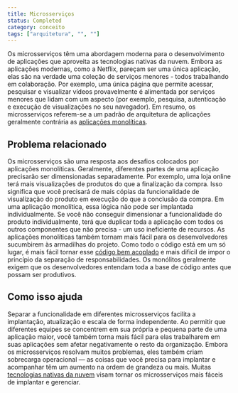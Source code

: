 ```yaml
---
title: Microsserviços
status: Completed
category: conceito
tags: ["arquitetura", "", ""]
---
```


Os microsserviços têm uma abordagem moderna para o desenvolvimento de aplicações que aproveita as tecnologias nativas da nuvem. 
Embora as aplicações modernas, como a Netflix, pareçam ser uma única aplicação, elas são na verdade uma coleção de serviços menores - todos trabalhando em colaboração. 
Por exemplo, uma única página que permite acessar, pesquisar e visualizar vídeos provavelmente é alimentada por serviços menores que lidam com um aspecto (por exemplo, pesquisa, autenticação e execução de visualizações no seu navegador). 
Em resumo, os microsserviços referem-se a um padrão de arquitetura de aplicações geralmente contrária as [aplicações monolíticas](/monolithic-apps/).

## Problema relacionado

Os microsserviços são uma resposta aos desafios colocados por aplicações monolíticas. 
Geralmente, diferentes partes de uma aplicação precisarão ser dimensionadas separadamente. 
Por exemplo, uma loja online terá mais visualizações de produtos do que a finalização da compra. 
Isso significa que você precisará de mais cópias da funcionalidade de visualização do produto em execução do que a conclusão da compra. 
Em uma aplicação monolítica, essa lógica não pode ser implantada individualmente. 
Se você não conseguir dimensionar a funcionalidade do produto individualmente, terá que duplicar toda a aplicação com todos os outros componentes que não precisa - um uso ineficiente de recursos. 
As aplicações monolíticas também tornam mais fácil para os desenvolvedores sucumbirem às armadilhas do projeto. 
Como todo o código está em um só lugar, é mais fácil tornar esse [código bem acoplado](/pt-br/tightly-coupled-architectures/) e mais difícil de impor o princípio da separação de responsabilidades. 
Os monólitos geralmente exigem que os desenvolvedores entendam toda a base de código antes que possam ser produtivos.

## Como isso ajuda

Separar a funcionalidade em diferentes microsserviços facilita a implantação, atualização e escala de forma independente. 
Ao permitir que diferentes equipes se concentrem em sua própria e pequena parte de uma aplicação maior, você também torna mais fácil para elas trabalharem em suas aplicações sem afetar negativamente o resto da organização. 
Embora os microsserviços resolvam muitos problemas, eles também criam sobrecarga operacional — as coisas que você precisa para implantar e acompanhar têm um aumento na ordem de grandeza ou mais. 
Muitas [tecnologias nativas da nuvem](/pt-br/cloud-native-tech/) visam tornar os microsserviços mais fáceis de implantar e gerenciar.
